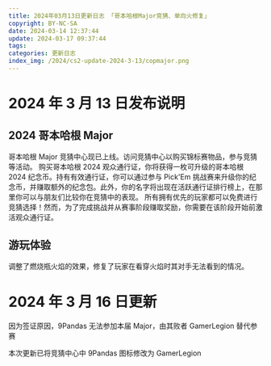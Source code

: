 ```yaml
---
title: 2024年03月13日更新日志 「哥本哈根Major竞猜、单向火修复」
copyright: BY-NC-SA
date: 2024-03-14 12:37:44
update: 2024-03-17 09:37:44
tags:
categories: 更新日志
index_img: /2024/cs2-update-2024-3-13/copmajor.png
---
```


# 2024 年 3 月 13 日发布说明

## 2024 哥本哈根 Major

哥本哈根 Major 竞猜中心现已上线。访问竞猜中心以购买锦标赛物品，参与竞猜等活动。
购买哥本哈根 2024 观众通行证，你将获得一枚可升级的哥本哈根 2024 纪念币。持有有效通行证，你可以通过参与 Pick'Em 挑战赛来升级你的纪念币，并赚取额外的纪念包。此外，你的名字将出现在活跃通行证排行榜上，在那里你可以与朋友们比较你在竞猜中的表现。
所有拥有优先的玩家都可以免费进行竞猜选择！然而，为了完成挑战并从赛事阶段赚取奖励，你需要在该阶段开始前激活观众通行证。

## 游玩体验

调整了燃烧瓶火焰的效果，修复了玩家在看穿火焰时其对手无法看到的情况。

# 2024 年 3 月 16 日更新

因为签证原因，9Pandas 无法参加本届 Major，由其败者 GamerLegion 替代参赛

本次更新已将竞猜中心中 9Pandas 图标修改为 GamerLegion
